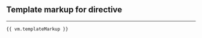 ## Template markup for directive
--------------------------------

```html
{{ vm.templateMarkup }}
```